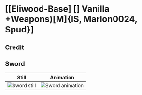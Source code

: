 # [\[Eliwood-Base\] \[\] Vanilla +Weapons\)\[M\]{IS, Marlon0024, Spud}]

## Credit


	
## Sword

| Still | Animation |
| :---: | :-------: |
| ![Sword still](./Sword_000.png) | ![Sword animation](./Sword.gif) |
